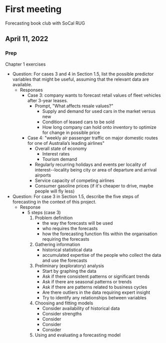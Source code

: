 # First meeting

Forecasting book club with SoCal RUG

## April 11, 2022

### Prep

Chapter 1 exercises

* Question: For cases 3 and 4 in Section 1.5, list the possible predictor variables that might be useful, assuming that the relevant data are available.
    * Responses
        * Case 3: company wants to forecast retail values of fleet vehicles after 3-year leases.
            * Prompt, "What affects resale values?"
                * Supply and demand for used cars in the market versus new
                * Condition of leased cars to be sold
                * How long company can hold onto inventory to optimize for change in possible price
        * Case 4: "weekly air passenger traffic on major domestic routes for one of Australia’s leading airlines"
            * Overall state of economy
                * Interest rates
                * Tourism demand
            * Regularly recurring holidays and events per locality of interest--locality being city or area of departure and arrival airports
            * Service capacity of competing airlines
            * Consumer gasoline prices (if it's cheaper to drive, maybe people will fly less)
* Question: For case 3 in Section 1.5, describe the five steps of forecasting in the context of this project.
    * Response
        * 5 steps (case 3)
            1. Problem definition
                * the way the forecasts will be used
                * who requires the forecasts
                * how the forecasting function fits within the organisation requiring the forecasts
            2. Gathering information
                * historical statistical data
                * accumulated expertise of the people who collect the data and use the forecasts
            3. Preliminary (exploratory) analysis
                * Start by graphing the data
                * Ask if there consistent patterns or significant trends
                * Ask if there are seasonal patterns or trends
                * Ask if there are patterns related to business cycles
                * Are there outliers in the data requiring expert insight
                * Try to identify any relationships between variables
            4. Choosing and fitting models
                * Consider availability of historical data
                * Consider strengths
                * Consider 
                * Consider 
                * Consider 
            5. Using and evaluating a forecasting model
